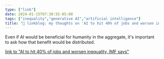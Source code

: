 ```yaml
---
type: ["link"]
date: 2024-01-15T07:38:55-05:00
tags: ["inequality","generative AI","artificial intelligence"]
title: "🔗 linkblog: my thoughts on 'AI to hit 40% of jobs and worsen inequality, IMF says'"
---
```

Even if AI would be beneficial for humanity in the aggregate, it's important to ask how that benefit would be distributed.

[link to "AI to hit 40% of jobs and worsen inequality, IMF says"](https://www.bbc.com/news/business-67977967?at_medium=RSS&at_campaign=KARANGA)
